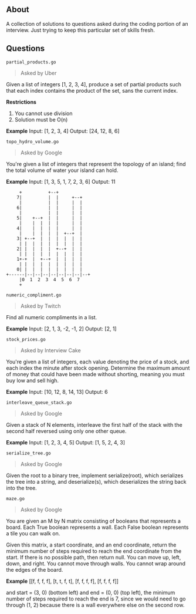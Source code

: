 About
---

A collection of solutions to questions asked during the coding portion of an interview. Just trying to keep this particular set of skills fresh.

Questions
---

`partial_products.go`

> Asked by Uber

Given a list of integers [1, 2, 3, 4], produce a set of partial products such that each index contains the product of the set, sans the current index.

**Restrictions**
1. You cannot use division
2. Solution must be O(n)

**Example**
Input:  [1, 2, 3, 4]
Output: [24, 12, 8, 6]

`topo_hydro_volume.go`

> Asked by Google

You're given a list of integers that represent the topology of an island; find the total volume of water your island can hold.

**Example**
Input: [1, 3, 5, 1, 7, 2, 3, 6]
Output: 11

```
     +          +--+
    7|          |  |     +--+
     |          |  |     |  |
    6|          |  |     |  |
     |          |  |     |  |
    5|    +--+  |  |     |  |
     |    |  |  |  |     |  |
    4|    |  |  |  |     |  |
     |    |  |  |  |  +--+  |
    3| +--+  |  |  |  |  |  |
     | |  |  |  |  |  |  |  |
    2| |  |  |  |  +--+  |  |
     | |  |  |  |  |  |  |  |
    1+-+  |  +--+  |  |  |  |
     | |  |  |  |  |  |  |  |
    0| |  |  |  |  |  |  |  |
+------|--|--|--|--|--|--|--|--+
     |0  1  2  3  4  5  6  7
     +
```

`numeric_compliment.go`

> Asked by Twitch

Find all numeric compliments in a list.

**Example**
Input: [2, 1, 3, -2, -1, 2]
Output: [2, 1]

`stock_prices.go`

> Asked by Interview Cake

You're given a list of integers, each value denoting the price of a stock, and each index the minute after stock opening. Determine the maximum amount of money that could have been made without shorting, meaning you must buy low and sell high.

**Example**
Input: [10, 12, 8, 14, 13]
Output: 6

`interleave_queue_stack.go`

> Asked by Google

Given a stack of N elements, interleave the first half of the stack with the second half reversed using only one other queue.

**Example**
Input: [1, 2, 3, 4, 5]
Output: [1, 5, 2, 4, 3]

`serialize_tree.go`

> Asked by Google

Given the root to a binary tree, implement serialize(root), which serializes the tree into a string, and deserialize(s), which deserializes the string back into the tree.

`maze.go`

> Asked by Google

You are given an M by N matrix consisting of booleans that represents a board. Each True boolean represents a wall. Each False boolean represents a tile you can walk on.

Given this matrix, a start coordinate, and an end coordinate, return the minimum number of steps required to reach the end coordinate from the start. If there is no possible path, then return null. You can move up, left, down, and right. You cannot move through walls. You cannot wrap around the edges of the board.

**Example**
[[f, f, f, f],
[t, t, f, t],
[f, f, f, f],
[f, f, f, f]]

and start = (3, 0) (bottom left) and end = (0, 0) (top left), the minimum number of steps required to reach the end is 7, since we would need to go through (1, 2) because there is a wall everywhere else on the second row.
